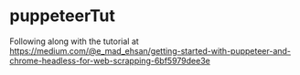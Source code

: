 # puppeteerTut
Following along with the tutorial at https://medium.com/@e_mad_ehsan/getting-started-with-puppeteer-and-chrome-headless-for-web-scrapping-6bf5979dee3e

